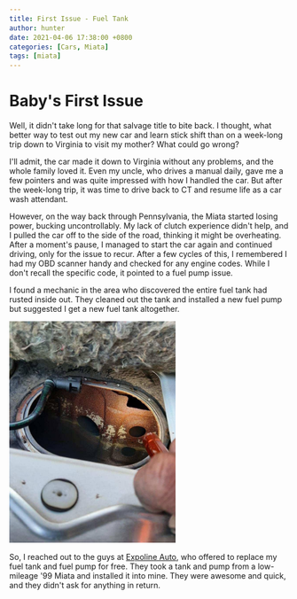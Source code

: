 ```yaml
---
title: First Issue - Fuel Tank
author: hunter
date: 2021-04-06 17:38:00 +0800
categories: [Cars, Miata]
tags: [miata]
---
```


# Baby's First Issue
Well, it didn't take long for that salvage title to bite back. I thought, what better way to test out my new car and learn stick shift than on a week-long trip down to Virginia to visit my mother? What could go wrong?

I'll admit, the car made it down to Virginia without any problems, and the whole family loved it. Even my uncle, who drives a manual daily, gave me a few pointers and was quite impressed with how I handled the car. But after the week-long trip, it was time to drive back to CT and resume life as a car wash attendant.

However, on the way back through Pennsylvania, the Miata started losing power, bucking uncontrollably. My lack of clutch experience didn't help, and I pulled the car off to the side of the road, thinking it might be overheating. After a moment's pause, I managed to start the car again and continued driving, only for the issue to recur. After a few cycles of this, I remembered I had my OBD scanner handy and checked for any engine codes. While I don't recall the specific code, it pointed to a fuel pump issue.

I found a mechanic in the area who discovered the entire fuel tank had rusted inside out. They cleaned out the tank and installed a new fuel pump but suggested I get a new fuel tank altogether.

<img src="https://raw.githubusercontent.com/HunterCustom/HunterCustom.github.io/master/assets/img/image_2024-02-17_193131969.png" alt="Fuel Tank Rusted" width="300" height="400">

So, I reached out to the guys at [Expoline Auto](https://expolineauto.com), who offered to replace my fuel tank and fuel pump for free. They took a tank and pump from a low-mileage '99 Miata and installed it into mine. They were awesome and quick, and they didn't ask for anything in return.
